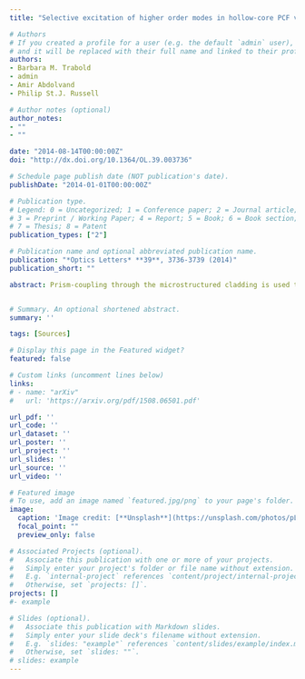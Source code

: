 ```yaml
---
title: "Selective excitation of higher order modes in hollow-core PCF via prism-coupling"

# Authors
# If you created a profile for a user (e.g. the default `admin` user), write the username (folder name) here 
# and it will be replaced with their full name and linked to their profile.
authors:
- Barbara M. Trabold
- admin
- Amir Abdolvand
- Philip St.J. Russell

# Author notes (optional)
author_notes:
- ""
- ""

date: "2014-08-14T00:00:00Z"
doi: "http://dx.doi.org/10.1364/OL.39.003736"

# Schedule page publish date (NOT publication's date).
publishDate: "2014-01-01T00:00:00Z"

# Publication type.
# Legend: 0 = Uncategorized; 1 = Conference paper; 2 = Journal article;
# 3 = Preprint / Working Paper; 4 = Report; 5 = Book; 6 = Book section;
# 7 = Thesis; 8 = Patent
publication_types: ["2"]

# Publication name and optional abbreviated publication name.
publication: "*Optics Letters* **39**, 3736-3739 (2014)"
publication_short: ""

abstract: Prism-coupling through the microstructured cladding is used to selectively excite individual higher order modes in hollow-core photonic crystal fibers (PCFs). Mode selection is achieved by varying the angle between the incoming beam and the fiber axis, in order to match the axial wavevector component to that of the desired mode. The technique allows accurate measurement of the effective indices and transmission losses of modes of arbitrary order, even those with highly complex transverse field distributions that would be extremely difficult to excite by conventional endfire coupling


# Summary. An optional shortened abstract.
summary: '' 

tags: [Sources]

# Display this page in the Featured widget?
featured: false

# Custom links (uncomment lines below)
links:
# - name: "arXiv"
#   url: 'https://arxiv.org/pdf/1508.06501.pdf'

url_pdf: ''
url_code: ''
url_dataset: ''
url_poster: ''
url_project: ''
url_slides: ''
url_source: ''
url_video: ''

# Featured image
# To use, add an image named `featured.jpg/png` to your page's folder. 
image:
  caption: 'Image credit: [**Unsplash**](https://unsplash.com/photos/pLCdAaMFLTE)'
  focal_point: ""
  preview_only: false

# Associated Projects (optional).
#   Associate this publication with one or more of your projects.
#   Simply enter your project's folder or file name without extension.
#   E.g. `internal-project` references `content/project/internal-project/index.md`.
#   Otherwise, set `projects: []`.
projects: []
#- example

# Slides (optional).
#   Associate this publication with Markdown slides.
#   Simply enter your slide deck's filename without extension.
#   E.g. `slides: "example"` references `content/slides/example/index.md`.
#   Otherwise, set `slides: ""`.
# slides: example
---
```

